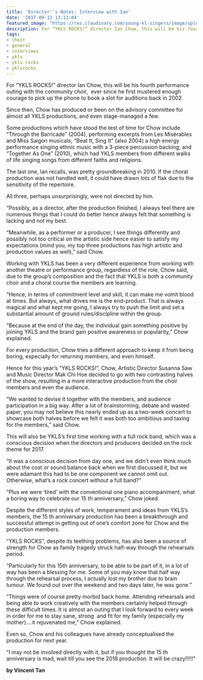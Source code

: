 ```yaml
---
title: 'Director''s Notes: Interview with Ian'
date: '2017-09-13 13:11:04'
featured_image: "https://res.cloudinary.com/young-kl-singers/image/upload/c_fill,g_north,h_900,w_1600/v1520511287/Profile_Frame_YKLSRocks.jpg"
description: For “YKLS ROCKS!” director Ian Chow, this will be his fourth performance outing with the community choir,  ever since he first mustered enough courage to pick up the phone to book a slot for auditions back in 2002.
tags:
- choir
- general
- interviews
- ykls
- ykls-rocks
- yklsrocks
---
```


For “YKLS ROCKS!” director Ian Chow, this will be his fourth performance outing with the community choir,  ever since he first mustered enough courage to pick up the phone to book a slot for auditions back in 2002.

Since then, Chow has produced or been on the advisory committee for almost all YKLS productions, and even stage-managed a few.

Some productions which have stood the test of time for Chow include “Through the Barricade” (2004), performing excerpts from Les Misérables and Miss Saigon musicals; “Beat It, Sing It” (also 2004) a high energy performance singing ethnic music with a 3-piece percussion backing; and “Together As One” (2010), which had YKLS members from different walks of life singing songs from different faiths and religions.

The last one, Ian recalls, was pretty groundbreaking in 2010. If the choral production was not handled well, it could have drawn lots of flak due to the sensitivity of the repertoire.

All three, perhaps unsurprisingly, were not directed by him.

“Possibly, as a director, after the production finished, I always feel there are numerous things that I could do better hence always felt that something is lacking and not my best.

“Meanwhile, as a performer or a producer, I see things differently and possibly not too critical on the artistic side hence easier to satisfy my expectations (mind you, my top three productions has high artistic and production values as well),” said Chow.

Working with YKLS has been a very different experience from working with another theatre or performance group, regardless of the role, Chow said, due to the group’s composition and the fact that YKLS is both a community choir and a choral course the members are learning.

“Hence, in terms of commitment level and skill, it can make me vomit blood at times. But always, what drives me is the end-product. That is always magical and what kept me going, I always try to push the limit and set a substantial amount of ground rules/discipline within the group.

“Because at the end of the day, the individual gain something positive by joining YKLS and the brand gain positive awareness or popularity,” Chow explained.

For every production, Chow tries a different approach to keep it from being boring, especially for returning members, and even himself.

Hence for this year’s “YKLS ROCKS!”, Chow, Artistic Director Susanna Saw and Music Director Mak Chi Hoe decided to go with two contrasting halves of the show, resulting in a more interactive production from the choir members and even the audience.

“We wanted to devise it together with the members, and audience participation in a big way. After a lot of brainstorming, debate and wasted paper, you may not believe this nearly ended up as a two-week concert to showcase both halves before we felt it was both too ambitious and taxing for the members,” said Chow.

This will also be YKLS’s first time working with a full rock band, which was a conscious decision when the directors and producers decided on the rock theme for 2017.

“It was a conscious decision from day one, and we didn’t even think much about the cost or sound balance back when we first discussed it, but we were adamant this had to be one component we cannot omit out. Otherwise, what’s a rock concert without a full band?”

“Plus we were ‘tired’ with the conventional one piano accompaniment, what a boring way to celebrate our 15
th anniversary,” Chow joked.

Despite the different styles of work, temperament and ideas from YKLS’s members, the 15
th anniversary production has been a breakthrough and successful attempt in getting out of one’s comfort zone for Chow and the production members.

“YKLS ROCKS”, despite its teething problems, has also been a source of strength for Chow as family tragedy struck half-way through the rehearsals period.

“Particularly for this 15th anniversary, to be able to be part of it, in a lot of way has been a blessing for me. Some of you may know that half way through the rehearsal process, I actually lost my brother due to brain tumour. We found out over the weekend and two days later, he was gone.”

“Things were of course pretty morbid back home. Attending rehearsals and being able to work creatively with the members certainly helped through these difficult times. It is almost an outing that I look forward to every week in order for me to stay sane, strong  and fit for my family (especially my mother)….it rejuvenated me,” Chow explained.

Even so, Chow and his colleagues have already conceptualised the production for next year.

“I may not be involved directly with it, but if you thought the 15
th anniversary is mad, wait till you see the 2018 production. It will be crazy!!!!!”


**by Vincent Tan**
